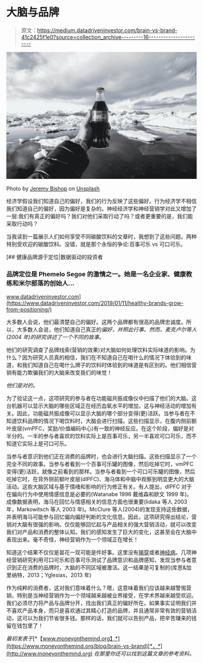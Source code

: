 # 大脑与品牌

> 原文：<https://medium.datadriveninvestor.com/brain-vs-brand-41c2425f1e0?source=collection_archive---------16----------------------->

![](img/b381fde6419f6c23b6c9641d0e4612c7.png)

Photo by [Jeremy Bishop](https://unsplash.com/@jeremybishop?utm_source=medium&utm_medium=referral) on [Unsplash](https://unsplash.com?utm_source=medium&utm_medium=referral)

经济学假设我们知道自己的偏好，我们的行为反映了这些偏好。行为经济学不相信我们知道自己的偏好，因为偏好是复杂的。神经经济学和神经营销学对此又增加了一层:我们有真正的偏好吗？我们对他们采取行动了吗？或者更重要的是，我们能采取行动吗？

当我读到一篇展示人们如何享受不同碳酸饮料的文章时，我想到了这些问题。两种特别受欢迎的碳酸饮料。没错，就是那个永恒的争论:百事可乐 vs 可口可乐。

[](https://www.datadriveninvestor.com/2019/01/11/healthy-brands-grow-from-positioning/) [## 健康品牌源于定位|数据驱动的投资者

### 品牌定位是 Phemelo Segoe 的激情之一。她是一名企业家、健康教练和米尔部落的创始人…

www.datadriveninvestor.com](https://www.datadriveninvestor.com/2019/01/11/healthy-brands-grow-from-positioning/) 

大多数人会说，他们最清楚自己的偏好。这两个品牌都有很高的品牌忠诚度。所以，大多数人会说，他们知道自己真正的*偏好，并照此行事。然而，麦克卢尔等人(2004 年)的研究讲述了一个不同的故事。*

他们的研究调查了品牌线索(营销的效果)对大脑如何处理饮料实际味道的影响。为什么？因为研究人员真的相信，我们在不知道自己在喝什么的情况下体验到的味道，和我们知道自己在喝什么牌子的饮料时体验到的味道是有区别的。他们相信营销有能力欺骗我们的大脑来改变我们的味觉！

*他们是对的。*

为了验证这一点，这项研究的参与者在功能磁共振成像仪中扫描了他们的大脑。这台机器可以显示大脑的哪些区域正在经历血氧水平的增加，这与神经活动的增加有关。因此，功能磁共振成像可以显示大脑的哪个部分变得(更)活跃。当参与者在不知道饮料品牌的情况下喝饮料时，大脑会进行扫描。这些扫描显示，在腹内侧前额叶皮层(vmPFC，奖励/价值编码中心)有一致的神经反应。在这个阶段，偏好是对半分的。一半的参与者喜欢的饮料实际上是百事可乐，另一半喜欢可口可乐，而不知道它实际上是可口可乐。

当参与者意识到他们正在消费的品牌时，也会进行大脑扫描。这些扫描显示了一个完全不同的故事。当参与者看到一个百事可乐罐的图像，然后吃掉它时，vmPFC 变得(更)活跃，就像之前看到的那样。当参与者看到一个可口可乐罐的图像，然后吃掉它时，在背外侧前额叶皮层(dlPFC)、海马体和中脑中观察到明显更大的大脑活动。这些大脑区域与基于情绪和影响的行为修正有关。有人提出，dlPFC 对于在偏向行为中使用情感信息是必要的(Watanabe 1996 戴维森和欧文 1999 年)。成像数据表明，海马在回忆与情感相关的信息方面也很重要(Iidaka 等人 2003 年，Markowitsch 等人 2003 年)。McClure 等人(2004)的发现支持这些数据，并表明海马可能参与回忆偏向偏好判断的文化信息。因此，这项研究得出结论，营销对大脑有很强的影响。仅仅能够回忆起与产品相关的强大营销活动，就可以改变我们对产品和消费的整体认知。我们的感知发生了巨大的变化，这甚至会在大脑中表现出来。毫不奇怪，神经营销作为一个领域正在增长！

知道这个结果不仅仅是昙花一现可能是件好事。这里没有[揭穿](https://www.moneyonthemind.org/blog/debunking-neuroscience)或者[神经病](https://www.moneyonthemind.org/blog/neuro-nonsense)。几项神经营销研究利用可口可乐和百事可乐测试了品牌意识和品牌感知，发现当参与者意识到正在消费的品牌时，大脑的不同区域被激活。这一结果是可复制的(库恩&加里纳特，2013；Yglesias，2013 年)

作为纯粹的消费者，这对我们意味着什么？嗯，这意味着我们应该越来越警惕营销，特别是当神经营销作为一个领域越来越被业界接受，在学术界越来越受欢迎。我们必须尽力将产品与品牌分开，找出我们真正的偏好所在。如果事实证明我们并不喜欢产品本身，而只是喜欢通过其精心打造的品牌，并且通常非常有效的营销活动，这可以为我们节省很多钱。那样的话，我们就可以告别产品，把辛苦赚来的钱留在钱包里了！

*最初发表于*[*【www.moneyonthemind.org】*](https://www.moneyonthemind.org/blog/brain-vs-brand)[*，*](http://www.moneyonthemind.org) *在那里你还可以找到这篇文章的参考资料。*